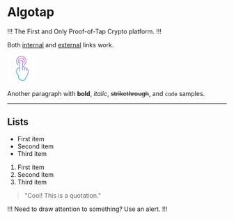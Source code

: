 # Algotap

!!!
The First and Only Proof-of-Tap Crypto platform.
!!!

Both [internal](README.md) and [external](https://example.com) links work.

![Your logo](static/logo.png)

Another paragraph with **bold**, _italic_, ~~strikethrough~~, and `code` samples.

---

## Lists

- First item
- Second item
- Third item

1. First item
2. Second item
3. Third item

> "Cool! This is a quotation."

!!!
Need to draw attention to something? Use an alert.
!!!


